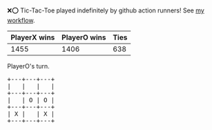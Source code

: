 :x::o: Tic-Tac-Toe played indefinitely by github action runners! See [my workflow](.github/workflows/play.yaml).

|PlayerX wins|PlayerO wins|Ties|
|-|-|-|
|1455|1406|638|

PlayerO's turn.

<pre>
+---+---+---+
|   |   |   |
+---+---+---+
|   | O | O |
+---+---+---+
| X |   | X |
+---+---+---+
</pre>